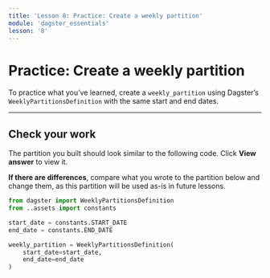 ```yaml
---
title: 'Lesson 8: Practice: Create a weekly partition'
module: 'dagster_essentials'
lesson: '8'
---
```


# Practice: Create a weekly partition

To practice what you’ve learned, create a `weekly_partition` using Dagster’s `WeeklyPartitionsDefinition` with the same start and end dates.

---

## Check your work

The partition you built should look similar to the following code. Click **View answer** to view it.

**If there are differences**, compare what you wrote to the partition below and change them, as this partition will be used as-is in future lessons.

```python {% obfuscated="true" %}
from dagster import WeeklyPartitionsDefinition
from ..assets import constants

start_date = constants.START_DATE
end_date = constants.END_DATE

weekly_partition = WeeklyPartitionsDefinition(
    start_date=start_date,
    end_date=end_date
)
```
